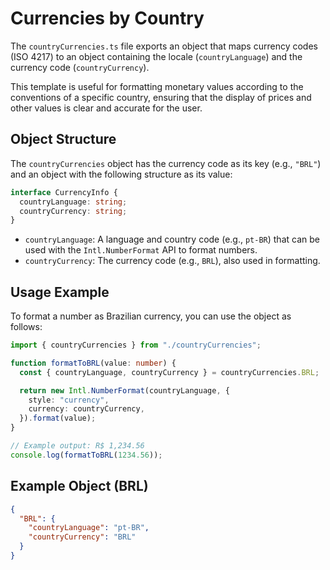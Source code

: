 # Currencies by Country

The `countryCurrencies.ts` file exports an object that maps currency codes (ISO 4217) to an object containing the locale (`countryLanguage`) and the currency code (`countryCurrency`).

This template is useful for formatting monetary values ​​according to the conventions of a specific country, ensuring that the display of prices and other values ​​is clear and accurate for the user.

## Object Structure

The `countryCurrencies` object has the currency code as its key (e.g., `"BRL"`) and an object with the following structure as its value:

```typescript
interface CurrencyInfo {
  countryLanguage: string;
  countryCurrency: string;
}
```

- `countryLanguage`: A language and country code (e.g., `pt-BR`) that can be used with the `Intl.NumberFormat` API to format numbers.
- `countryCurrency`: The currency code (e.g., `BRL`), also used in formatting.

## Usage Example

To format a number as Brazilian currency, you can use the object as follows:

```typescript
import { countryCurrencies } from "./countryCurrencies";

function formatToBRL(value: number) {
  const { countryLanguage, countryCurrency } = countryCurrencies.BRL;

  return new Intl.NumberFormat(countryLanguage, {
    style: "currency",
    currency: countryCurrency,
  }).format(value);
}

// Example output: R$ 1,234.56
console.log(formatToBRL(1234.56));
```

## Example Object (BRL)

```json
{
  "BRL": {
    "countryLanguage": "pt-BR",
    "countryCurrency": "BRL"
  }
}
```
